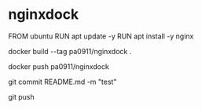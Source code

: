 # nginxdock

FROM ubuntu
RUN apt update -y
RUN apt install -y nginx


docker build --tag pa0911/nginxdock .

docker push pa0911/nginxdock

git commit README.md -m "test"

git push
    